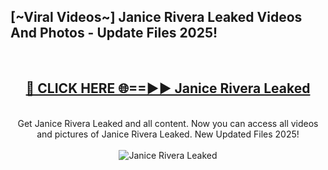 <h2>[~Viral Videos~] Janice Rivera Leaked Videos And Photos - Update Files 2025!</h2>
<br>
<div align="center">
<h2><a href="https://top-ai-tools.click/QrbHav" rel="nofollow">🔴 CLICK HERE 🌐==►► Janice Rivera Leaked</a></h2>
<br>
Get Janice Rivera Leaked and all content. Now you can access all videos and pictures of Janice Rivera Leaked. New Updated Files 2025!
<br>
<br>
<a href="https://top-ai-tools.click/QrbHav" rel="nofollow" data-target="animated-image.originalLink"><img src="https://i.ibb.co.com/WyWwxjT/player-gif2.gif" alt="Janice Rivera Leaked" style="max-width: 100%; display: inline-block;" data-target="animated-image.originalImage"></a>
</div>
<br>